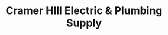 ---
title: "Cramer HIll Electric & Plumbing Supply"
url: /camden/cramer-hill-electric-und-plumbing-supply/
shop: Baumarkt
---